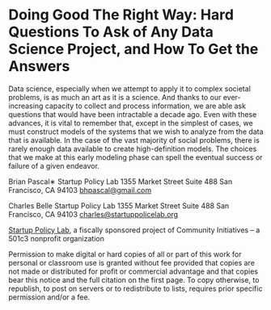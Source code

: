 Doing Good The Right Way: Hard Questions To Ask of Any Data Science Project, and How To Get the Answers
=======

Data science, especially when we attempt to apply it to complex societal problems, is as much an art as it is a science. And thanks to our ever-increasing capacity to collect and process information, we are able ask questions that would have been intractable a decade ago. Even with these advances, it is vital to remember that, except in the simplest of cases, we must construct models of the systems that we wish to analyze from the data that is available. In the case of the vast majority of social problems, there is rarely enough data available to create high-definition models. The choices that we make at this early modeling phase can spell the eventual success or failure of a given endeavor.

Brian Pascal∗
Startup Policy Lab
1355 Market Street Suite 488
San Francisco, CA 94103 bhpascal@gmail.com

Charles Belle
Startup Policy Lab
1355 Market Street Suite 488 San Francisco, CA 94103 charles@startuppolicelab.org

[Startup Policy Lab](http://www.startuppolicylab.org), a fiscally sponsored project of Community Initiatives – a 501c3 nonprofit organization


Permission to make digital or hard copies of all or part of this work for personal or classroom use is granted without fee provided that copies are not made or distributed for profit or commercial advantage and that copies bear this notice and the full citation on the first page. To copy otherwise, to republish, to post on servers or to redistribute to lists, requires prior specific permission and/or a fee.